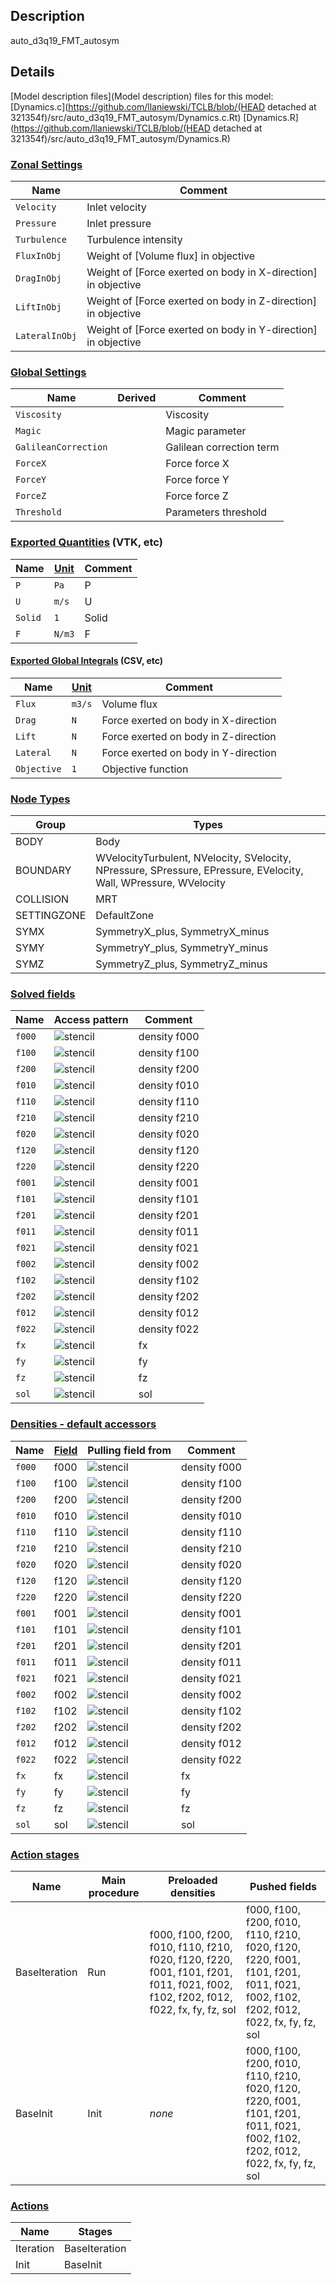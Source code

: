 

## Description
auto_d3q19_FMT_autosym


## Details
[Model description files](Model description) files for this model:
[Dynamics.c](https://github.com/llaniewski/TCLB/blob/(HEAD detached at 321354f)/src/auto_d3q19_FMT_autosym/Dynamics.c.Rt)
[Dynamics.R](https://github.com/llaniewski/TCLB/blob/(HEAD detached at 321354f)/src/auto_d3q19_FMT_autosym/Dynamics.R)

### [Zonal Settings](Settings)

| Name | Comment |
| --- | --- |
|`Velocity`|Inlet velocity|
|`Pressure`|Inlet pressure|
|`Turbulence`|Turbulence intensity|
|`FluxInObj`|Weight of [Volume flux] in objective|
|`DragInObj`|Weight of [Force exerted on body in X-direction] in objective|
|`LiftInObj`|Weight of [Force exerted on body in Z-direction] in objective|
|`LateralInObj`|Weight of [Force exerted on body in Y-direction] in objective|


### [Global Settings](Settings)

| Name | Derived | Comment |
| --- | --- | --- |
|`Viscosity`||Viscosity|
|`Magic`||Magic parameter|
|`GalileanCorrection`||Galilean correction term|
|`ForceX`||Force force X|
|`ForceY`||Force force Y|
|`ForceZ`||Force force Z|
|`Threshold`||Parameters threshold|

### [Exported Quantities](Quantities) (VTK, etc)

| Name | [Unit](Units) | Comment |
| --- | --- | --- |
|`P`|`Pa`|P|
|`U`|`m/s`|U|
|`Solid`|`1`|Solid|
|`F`|`N/m3`|F|

#### [Exported Global Integrals](Globals) (CSV, etc)

| Name | [Unit](Units) | Comment |
| --- | --- | --- |
|`Flux`|`m3/s`|Volume flux|
|`Drag`|`N`|Force exerted on body in X-direction|
|`Lift`|`N`|Force exerted on body in Z-direction|
|`Lateral`|`N`|Force exerted on body in Y-direction|
|`Objective`|`1`|Objective function|

### [Node Types](Node-Types)

| Group | Types |
| --- | --- |
|BODY|Body|
|BOUNDARY|WVelocityTurbulent, NVelocity, SVelocity, NPressure, SPressure, EPressure, EVelocity, Wall, WPressure, WVelocity|
|COLLISION|MRT|
|SETTINGZONE|DefaultZone|
|SYMX|SymmetryX_plus, SymmetryX_minus|
|SYMY|SymmetryY_plus, SymmetryY_minus|
|SYMZ|SymmetryZ_plus, SymmetryZ_minus|

### [Solved fields](Fields)

| Name | Access pattern | Comment |
| --- | --- | --- |
|`f000`|![stencil](/images/st_b1p0p0p0p0p0p0.png)|density f000|
|`f100`|![stencil](/images/st_b1n1p0p0p0p0p0.png)|density f100|
|`f200`|![stencil](/images/st_b1p0p0p0p1p0p0.png)|density f200|
|`f010`|![stencil](/images/st_b1p0n1p0p0p0p0.png)|density f010|
|`f110`|![stencil](/images/st_b1n1n1p0p0p0p0.png)|density f110|
|`f210`|![stencil](/images/st_b1p0n1p0p1p0p0.png)|density f210|
|`f020`|![stencil](/images/st_b1p0p0p0p0p1p0.png)|density f020|
|`f120`|![stencil](/images/st_b1n1p0p0p0p1p0.png)|density f120|
|`f220`|![stencil](/images/st_b1p0p0p0p1p1p0.png)|density f220|
|`f001`|![stencil](/images/st_b1p0p0n1p0p0p0.png)|density f001|
|`f101`|![stencil](/images/st_b1n1p0n1p0p0p0.png)|density f101|
|`f201`|![stencil](/images/st_b1p0p0n1p1p0p0.png)|density f201|
|`f011`|![stencil](/images/st_b1p0n1n1p0p0p0.png)|density f011|
|`f021`|![stencil](/images/st_b1p0p0n1p0p1p0.png)|density f021|
|`f002`|![stencil](/images/st_b1p0p0p0p0p0p1.png)|density f002|
|`f102`|![stencil](/images/st_b1n1p0p0p0p0p1.png)|density f102|
|`f202`|![stencil](/images/st_b1p0p0p0p1p0p1.png)|density f202|
|`f012`|![stencil](/images/st_b1p0n1p0p0p0p1.png)|density f012|
|`f022`|![stencil](/images/st_b1p0p0p0p0p1p1.png)|density f022|
|`fx`|![stencil](/images/st_b1p0p0p0p0p0p0.png)|fx|
|`fy`|![stencil](/images/st_b1p0p0p0p0p0p0.png)|fy|
|`fz`|![stencil](/images/st_b1p0p0p0p0p0p0.png)|fz|
|`sol`|![stencil](/images/st_b1p0p0p0p0p0p0.png)|sol|

### [Densities - default accessors](Densities)

| Name | [Field](Fields) | Pulling field from | Comment |
| --- | --- | --- | --- |
|`f000`|f000|![stencil](/images/st_b1p0p0p0p0p0p0.png)|density f000|
|`f100`|f100|![stencil](/images/st_b1p1p0p0p1p0p0.png)|density f100|
|`f200`|f200|![stencil](/images/st_b1n1p0p0n1p0p0.png)|density f200|
|`f010`|f010|![stencil](/images/st_b1p0p1p0p0p1p0.png)|density f010|
|`f110`|f110|![stencil](/images/st_b1p1p1p0p1p1p0.png)|density f110|
|`f210`|f210|![stencil](/images/st_b1n1p1p0n1p1p0.png)|density f210|
|`f020`|f020|![stencil](/images/st_b1p0n1p0p0n1p0.png)|density f020|
|`f120`|f120|![stencil](/images/st_b1p1n1p0p1n1p0.png)|density f120|
|`f220`|f220|![stencil](/images/st_b1n1n1p0n1n1p0.png)|density f220|
|`f001`|f001|![stencil](/images/st_b1p0p0p1p0p0p1.png)|density f001|
|`f101`|f101|![stencil](/images/st_b1p1p0p1p1p0p1.png)|density f101|
|`f201`|f201|![stencil](/images/st_b1n1p0p1n1p0p1.png)|density f201|
|`f011`|f011|![stencil](/images/st_b1p0p1p1p0p1p1.png)|density f011|
|`f021`|f021|![stencil](/images/st_b1p0n1p1p0n1p1.png)|density f021|
|`f002`|f002|![stencil](/images/st_b1p0p0n1p0p0n1.png)|density f002|
|`f102`|f102|![stencil](/images/st_b1p1p0n1p1p0n1.png)|density f102|
|`f202`|f202|![stencil](/images/st_b1n1p0n1n1p0n1.png)|density f202|
|`f012`|f012|![stencil](/images/st_b1p0p1n1p0p1n1.png)|density f012|
|`f022`|f022|![stencil](/images/st_b1p0n1n1p0n1n1.png)|density f022|
|`fx`|fx|![stencil](/images/st_b1p0p0p0p0p0p0.png)|fx|
|`fy`|fy|![stencil](/images/st_b1p0p0p0p0p0p0.png)|fy|
|`fz`|fz|![stencil](/images/st_b1p0p0p0p0p0p0.png)|fz|
|`sol`|sol|![stencil](/images/st_b1p0p0p0p0p0p0.png)|sol|

### [Action stages](Stages)

| Name | Main procedure | Preloaded densities | Pushed fields |
| --- | --- | --- | --- |
|BaseIteration|Run|f000, f100, f200, f010, f110, f210, f020, f120, f220, f001, f101, f201, f011, f021, f002, f102, f202, f012, f022, fx, fy, fz, sol|f000, f100, f200, f010, f110, f210, f020, f120, f220, f001, f101, f201, f011, f021, f002, f102, f202, f012, f022, fx, fy, fz, sol|
|BaseInit|Init|_none_|f000, f100, f200, f010, f110, f210, f020, f120, f220, f001, f101, f201, f011, f021, f002, f102, f202, f012, f022, fx, fy, fz, sol|


### [Actions](Stages)

| Name | Stages |
| --- | --- |
|Iteration|BaseIteration|
|Init|BaseInit|

